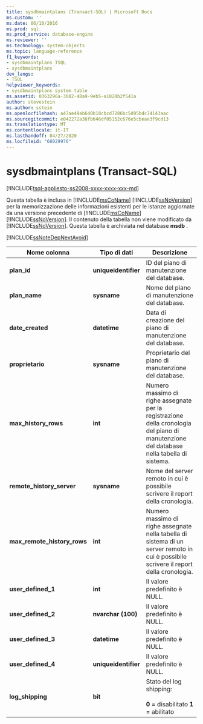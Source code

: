 ```yaml
---
title: sysdbmaintplans (Transact-SQL) | Microsoft Docs
ms.custom: ''
ms.date: 06/10/2016
ms.prod: sql
ms.prod_service: database-engine
ms.reviewer: ''
ms.technology: system-objects
ms.topic: language-reference
f1_keywords:
- sysdbmaintplans_TSQL
- sysdbmaintplans
dev_langs:
- TSQL
helpviewer_keywords:
- sysdbmaintplans system table
ms.assetid: 0363296a-3082-48a9-9eb5-a1020b2f541a
author: stevestein
ms.author: sstein
ms.openlocfilehash: a47ae49ab640b18cbcd7286bc5d95bdc74143aac
ms.sourcegitcommit: e042272a38fb646df05152c676e5cbeae3f9cd13
ms.translationtype: MT
ms.contentlocale: it-IT
ms.lasthandoff: 04/27/2020
ms.locfileid: "68029976"
---
```

# <a name="sysdbmaintplans-transact-sql"></a>sysdbmaintplans (Transact-SQL)
[!INCLUDE[tsql-appliesto-ss2008-xxxx-xxxx-xxx-md](../../includes/tsql-appliesto-ss2008-xxxx-xxxx-xxx-md.md)]

  Questa tabella è inclusa in [!INCLUDE[msCoName](../../includes/msconame-md.md)] [!INCLUDE[ssNoVersion](../../includes/ssnoversion-md.md)] per la memorizzazione delle informazioni esistenti per le istanze aggiornate da una versione precedente di [!INCLUDE[msCoName](../../includes/msconame-md.md)] [!INCLUDE[ssNoVersion](../../includes/ssnoversion-md.md)]. Il contenuto della tabella non viene modificato da [!INCLUDE[ssNoVersion](../../includes/ssnoversion-md.md)]. Questa tabella è archiviata nel database **msdb** .  
  
 [!INCLUDE[ssNoteDepNextAvoid](../../includes/ssnotedepnextavoid-md.md)]  

  
|Nome colonna|Tipo di dati|Descrizione|  
|-----------------|---------------|-----------------|  
|**plan_id**|**uniqueidentifier**|ID del piano di manutenzione del database.|  
|**plan_name**|**sysname**|Nome del piano di manutenzione del database.|  
|**date_created**|**datetime**|Data di creazione del piano di manutenzione del database.|  
|**proprietario**|**sysname**|Proprietario del piano di manutenzione del database.|  
|**max_history_rows**|**int**|Numero massimo di righe assegnate per la registrazione della cronologia del piano di manutenzione del database nella tabella di sistema.|  
|**remote_history_server**|**sysname**|Nome del server remoto in cui è possibile scrivere il report della cronologia.|  
|**max_remote_history_rows**|**int**|Numero massimo di righe assegnate nella tabella di sistema di un server remoto in cui è possibile scrivere il report della cronologia.|  
|**user_defined_1**|**int**|Il valore predefinito è NULL.|  
|**user_defined_2**|**nvarchar (100)**|Il valore predefinito è NULL.|  
|**user_defined_3**|**datetime**|Il valore predefinito è NULL.|  
|**user_defined_4**|**uniqueidentifier**|Il valore predefinito è NULL.|  
|**log_shipping**|**bit**|Stato del log shipping:<br /><br /> **0** = disabilitato **1** = abilitato|  
  
  
